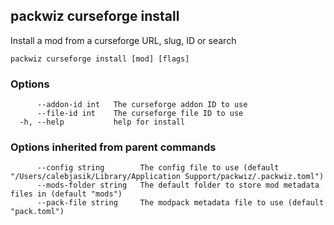 ## packwiz curseforge install

Install a mod from a curseforge URL, slug, ID or search

```
packwiz curseforge install [mod] [flags]
```

### Options

```
      --addon-id int   The curseforge addon ID to use
      --file-id int    The curseforge file ID to use
  -h, --help           help for install
```

### Options inherited from parent commands

```
      --config string        The config file to use (default "/Users/calebjasik/Library/Application Support/packwiz/.packwiz.toml")
      --mods-folder string   The default folder to store mod metadata files in (default "mods")
      --pack-file string     The modpack metadata file to use (default "pack.toml")
```
